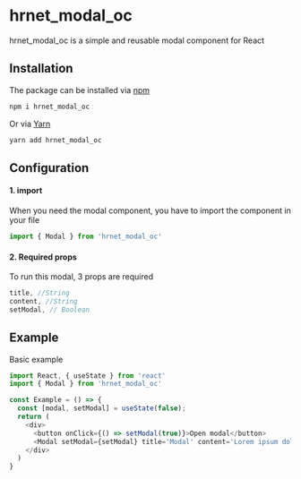 # hrnet_modal_oc

hrnet_modal_oc is a simple and reusable modal component for React

## Installation

The package can be installed via [npm](https://www.npmjs.com)

```bash
npm i hrnet_modal_oc
```

Or via [Yarn](https://yarnpkg.com/)

```bash
yarn add hrnet_modal_oc
```

## Configuration

#### 1. import

When you need the modal component, you have to import the component in your file

```js
import { Modal } from 'hrnet_modal_oc'
```

#### 2. Required props

To run this modal, 3 props are required

```js
title, //String
content, //String
setModal, // Boolean
```

## Example

Basic example

```js
import React, { useState } from 'react'
import { Modal } from 'hrnet_modal_oc'

const Example = () => {
  const [modal, setModal] = useState(false);
  return (
    <div>
      <button onClick={() => setModal(true)}>Open modal</button>
      <Modal setModal={setModal} title='Modal' content='Lorem ipsum dolor sit amet, consectetur adipiscing elit...'/>
    </div>
  )
}
```